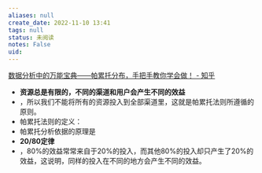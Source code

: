 ```yaml
---
aliases: null
create_date: 2022-11-10 13:41
tags: null
status: 未阅读 
notes: False
uid: 
---
```


[数据分析中的万能宝典——帕累托分布，手把手教你学会做！ - 知乎](https://zhuanlan.zhihu.com/p/183101311)

- **资源总是有限的，不同的渠道和用户会产生不同的效益**
- ，所以我们不能将所有的资源投入到全部渠道里，这就是帕累托法则所遵循的原则。
- 帕累托法则的定义：
- 帕累托分析依据的原理是
- **20/80定律**
- ，80%的效益常常来自于20%的投入，而其他80%的投入却只产生了20%的效益，这说明，同样的投入在不同的地方会产生不同的效益。
